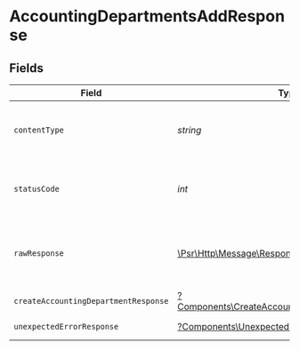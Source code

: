 # AccountingDepartmentsAddResponse


## Fields

| Field                                                                                                           | Type                                                                                                            | Required                                                                                                        | Description                                                                                                     |
| --------------------------------------------------------------------------------------------------------------- | --------------------------------------------------------------------------------------------------------------- | --------------------------------------------------------------------------------------------------------------- | --------------------------------------------------------------------------------------------------------------- |
| `contentType`                                                                                                   | *string*                                                                                                        | :heavy_check_mark:                                                                                              | HTTP response content type for this operation                                                                   |
| `statusCode`                                                                                                    | *int*                                                                                                           | :heavy_check_mark:                                                                                              | HTTP response status code for this operation                                                                    |
| `rawResponse`                                                                                                   | [\Psr\Http\Message\ResponseInterface](https://www.php-fig.org/psr/psr-7/#33-psrhttpmessageresponseinterface)    | :heavy_check_mark:                                                                                              | Raw HTTP response; suitable for custom response parsing                                                         |
| `createAccountingDepartmentResponse`                                                                            | [?Components\CreateAccountingDepartmentResponse](../../Models/Components/CreateAccountingDepartmentResponse.md) | :heavy_minus_sign:                                                                                              | Department                                                                                                      |
| `unexpectedErrorResponse`                                                                                       | [?Components\UnexpectedErrorResponse](../../Models/Components/UnexpectedErrorResponse.md)                       | :heavy_minus_sign:                                                                                              | Unexpected error                                                                                                |